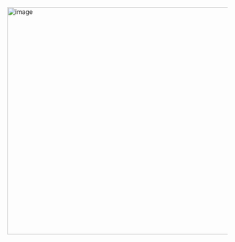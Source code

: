 <img width="960" height="520" alt="image" src="https://github.com/user-attachments/assets/cf72bca3-b93a-4315-906a-784f6781978c" />

